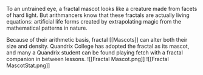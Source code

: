 To an untrained eye, a fractal mascot looks like a creature made from facets of hard light. But arithmancers know that these fractals are actually living equations: artificial life forms created by extrapolating magic from the mathematical patterns in nature.

Because of their arithmetic basis, fractal [[Mascots]] can alter both their size and density. Quandrix College has adopted the fractal as its mascot, and many a Quandrix student can be found playing fetch with a fractal companion in between lessons.
![[Fractal Mascot.png]]
![[Fractal MascotStat.png]]